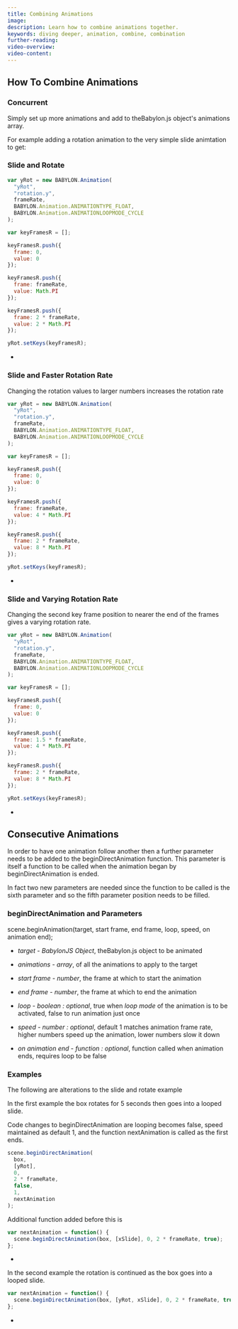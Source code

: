 ```yaml
---
title: Combining Animations
image: 
description: Learn how to combine animations together.
keywords: diving deeper, animation, combine, combination
further-reading:
video-overview:
video-content:
---
```


## How To Combine Animations

### Concurrent

Simply set up more animations and add to theBabylon.js object's animations array.

For example adding a rotation animation to the very simple slide animtation to get:

<Playground id="#9WUJN#11" title="Simple Slide Animation" description="The simple slide animation example." image="/img/playgroundsAndNMEs/divingDeeperAnimationDesign1.jpg"/>

### Slide and Rotate

```javascript
var yRot = new BABYLON.Animation(
  "yRot",
  "rotation.y",
  frameRate,
  BABYLON.Animation.ANIMATIONTYPE_FLOAT,
  BABYLON.Animation.ANIMATIONLOOPMODE_CYCLE
);

var keyFramesR = [];

keyFramesR.push({
  frame: 0,
  value: 0
});

keyFramesR.push({
  frame: frameRate,
  value: Math.PI
});

keyFramesR.push({
  frame: 2 * frameRate,
  value: 2 * Math.PI
});

yRot.setKeys(keyFramesR);
```

- <Playground id="#9WUJN#12" title="Slide and Rotate Animation" description="The simple slide animation with rotation introduced." image="/img/playgroundsAndNMEs/divingDeeperCombineAnimations1.jpg" isMain={true} category="Animation"/>

### Slide and Faster Rotation Rate

Changing the rotation values to larger numbers increases the rotation rate

```javascript
var yRot = new BABYLON.Animation(
  "yRot",
  "rotation.y",
  frameRate,
  BABYLON.Animation.ANIMATIONTYPE_FLOAT,
  BABYLON.Animation.ANIMATIONLOOPMODE_CYCLE
);

var keyFramesR = [];

keyFramesR.push({
  frame: 0,
  value: 0
});

keyFramesR.push({
  frame: frameRate,
  value: 4 * Math.PI
});

keyFramesR.push({
  frame: 2 * frameRate,
  value: 8 * Math.PI
});

yRot.setKeys(keyFramesR);
```

- <Playground id="#9WUJN#13" title="Slide with Faster Rotatation" description="The simple slide animation with faster rotation." image="/img/playgroundsAndNMEs/divingDeeperCombineAnimations1.jpg"/>

### Slide and Varying Rotation Rate

Changing the second key frame position to nearer the end of the frames gives a varying rotation rate.

```javascript
var yRot = new BABYLON.Animation(
  "yRot",
  "rotation.y",
  frameRate,
  BABYLON.Animation.ANIMATIONTYPE_FLOAT,
  BABYLON.Animation.ANIMATIONLOOPMODE_CYCLE
);

var keyFramesR = [];

keyFramesR.push({
  frame: 0,
  value: 0
});

keyFramesR.push({
  frame: 1.5 * frameRate,
  value: 4 * Math.PI
});

keyFramesR.push({
  frame: 2 * frameRate,
  value: 8 * Math.PI
});

yRot.setKeys(keyFramesR);
```

- <Playground id="#9WUJN#14" title="Slide with Varying Rotatation Rate" description="The simple slide animation with varying rotation rates." image="/img/playgroundsAndNMEs/divingDeeperCombineAnimations1.jpg"/>

## Consecutive Animations

In order to have one animation follow another then a further parameter needs to be added to the beginDirectAnimation function. This parameter is
itself a function to be called when the animation began by beginDirectAnimation is ended.

In fact two new parameters are needed since the function to be called is the sixth parameter and so the fifth parameter position needs to be filled.

### beginDirectAnimation and Parameters

scene.beginAnimation(target, start frame, end frame, loop, speed, on animation end);

- _target_ - _BabylonJS Object_, theBabylon.js object to be animated

- _animations_ - _array_, of all the animations to apply to the target

- _start frame_ - _number_, the frame at which to start the animation

- _end frame_ - _number_, the frame at which to end the animation

- _loop_ - _boolean : optional_, true when _loop mode_ of the animation is to be activated, false to run animation just once

- _speed_ - _number : optional_, default 1 matches animation frame rate, higher numbers speed up the animation, lower numbers slow it down

- _on animation end_ - _function : optional_, function called when animation ends, requires loop to be false

### Examples

The following are alterations to the slide and rotate example

In the first example the box rotates for 5 seconds then goes into a looped slide.

Code changes to beginDirectAnimation are looping becomes false, speed maintained as default 1, and the function nextAnimation is called as the first ends.

```javascript
scene.beginDirectAnimation(
  box,
  [yRot],
  0,
  2 * frameRate,
  false,
  1,
  nextAnimation
);
```

Additional function added before this is

```javascript
var nextAnimation = function() {
  scene.beginDirectAnimation(box, [xSlide], 0, 2 * frameRate, true);
};
```

- <Playground id="#9WUJN#15" title="Rotate Then Slide" description="The simple slide animation with rotation happening first, then sliding." image="/img/playgroundsAndNMEs/divingDeeperCombineAnimations2.jpg"/>

In the second example the rotation is continued as the box goes into a looped slide.

```javascript
var nextAnimation = function() {
  scene.beginDirectAnimation(box, [yRot, xSlide], 0, 2 * frameRate, true);
};
```

- <Playground id="#9WUJN#16" title="Rotate Then Rotate and Slide" description="The simple slide animation with rotation happening first, then rotation and sliding." image="/img/playgroundsAndNMEs/divingDeeperCombineAnimations2.jpg"/>


